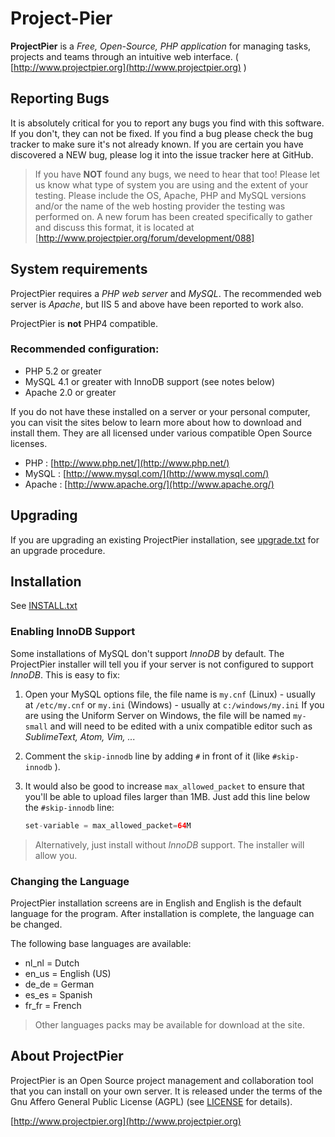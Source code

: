 # Project-Pier

**ProjectPier** is a *Free, Open-Source, PHP application* for managing tasks, projects and teams through an intuitive web interface. ( [http://www.projectpier.org](http://www.projectpier.org) )

## Reporting Bugs

It is absolutely critical for you to report any bugs you find with this software.
If you don't, they can not be fixed. If you find a bug please
check the bug tracker to make sure it's not already known.  If you are certain
you have discovered a NEW bug, please log it into the issue tracker here at GitHub.

> If you have **NOT** found any bugs, we need to hear that too!
> Please let us know what type of system you are using and the extent of your
> testing.  Please include the OS, Apache, PHP and MySQL versions and/or the name of
> the web hosting provider the testing was performed on.
> A new forum has been created specifically to gather and discuss this format, it is located at
> [http://www.projectpier.org/forum/development/088]

## System requirements

ProjectPier requires a *PHP web server* and *MySQL*. The recommended web
server is *Apache*, but IIS 5 and above have been reported to work also.

ProjectPier is **not** PHP4 compatible.

### Recommended configuration:

- PHP 5.2 or greater
- MySQL 4.1 or greater with InnoDB support (see notes below)
- Apache 2.0 or greater

If you do not have these installed on a server or your personal computer,
you can visit the sites below to learn more about how to download and install
them.  They are all licensed under various compatible Open Source licenses.

- PHP    : [http://www.php.net/](http://www.php.net/)
- MySQL  : [http://www.mysql.com/](http://www.mysql.com/)
- Apache : [http://www.apache.org/](http://www.apache.org/)

## Upgrading

If you are upgrading an existing ProjectPier installation,
see [upgrade.txt](../master/upgrade.txt) for an upgrade procedure.

## Installation

See [INSTALL.txt](../master/INSTALL.txt)

### Enabling InnoDB Support

Some installations of MySQL don't support *InnoDB* by default.  The ProjectPier installer
will tell you if your server is not configured to support *InnoDB*. This is easy to fix:

1. Open your MySQL options file, the file name is 
   ```my.cnf``` (Linux) - usually at ```/etc/my.cnf```
   or
   ```my.ini``` (Windows) - usually at ```c:/windows/my.ini```
   If you are using the Uniform Server on Windows, the file will be named ```my-small``` 
   and will need to be edited with a unix compatible editor such as *SublimeText, Atom, Vim, ...*
2. Comment the ```skip-innodb``` line by adding ```#``` in front of it (like ```#skip-innodb``` ).
3. It would also be good to increase ```max_allowed_packet``` to ensure that
   you'll be able to upload files larger than 1MB. 
   Just add this line below the ```#skip-innodb``` line:

   ```php
   set-variable = max_allowed_packet=64M
   ```

> Alternatively, just install without *InnoDB* support. The installer will allow you.

### Changing the Language

ProjectPier installation screens are in English and English is the default language
for the program. After installation is complete, the language can be changed.

The following base languages are available:
- nl_nl = Dutch
- en_us = English (US)
- de_de = German
- es_es = Spanish
- fr_fr = French

> Other languages packs may be available for download at the site.

## About ProjectPier

ProjectPier is an Open Source project management and collaboration tool that you can install on your own server. 
It is released under the terms of the Gnu Affero General Public License (AGPL) 
(see [LICENSE](../master/LICENSE) for details).

[http://www.projectpier.org](http://www.projectpier.org)
